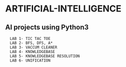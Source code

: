 # ARTIFICIAL-INTELLIGENCE
 ## AI projects using Python3
      LAB 1- TIC TAC TOE
      LAB 2- BFS, DFS, A*
      LAB 3- VACCUM CLEANER
      LAB 4- KNOWLEDGEBASE
      LAB 5- KNOWLEDGEBASE RESOLUTION
      LAB 6- UNIFICATION
